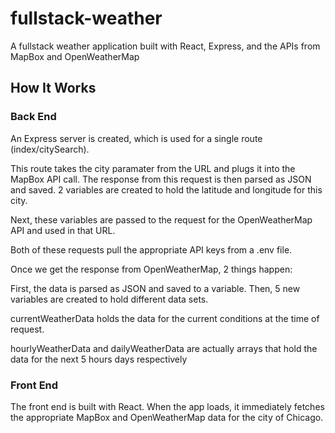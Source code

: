 # fullstack-weather

A fullstack weather application built with React, Express, and the APIs from MapBox and OpenWeatherMap

## How It Works

### Back End

An Express server is created, which is used for a single route (index/citySearch).

This route takes the city paramater from the URL and plugs it into the MapBox API call. The response from this request is then parsed as JSON and saved. 2 variables are created to hold the latitude and longitude for this city.

Next, these variables are passed to the request for the OpenWeatherMap API and used in that URL.

Both of these requests pull the appropriate API keys from a .env file.

Once we get the response from OpenWeatherMap, 2 things happen:

First, the data is parsed as JSON and saved to a variable. Then, 5 new variables are created to hold different data sets.

currentWeatherData holds the data for the current conditions at the time of request.

hourlyWeatherData and dailyWeatherData are actually arrays that hold the data for the next 5 hours days respectively

### Front End

The front end is built with React. When the app loads, it immediately fetches the appropriate MapBox and OpenWeatherMap data for the city of Chicago.
